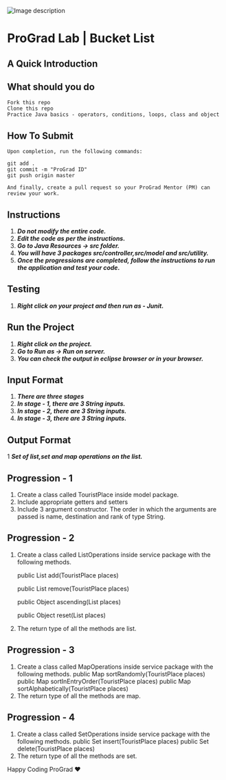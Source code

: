 ![Image description](https://i1.faceprep.in/ProGrad/face-logo-resized.png)

# ProGrad Lab | Bucket List

## A Quick Introduction



## What should you do
```
Fork this repo
Clone this repo
Practice Java basics - operators, conditions, loops, class and object
```

## How To Submit
```
Upon completion, run the following commands:

git add .
git commit -m "ProGrad ID"
git push origin master

And finally, create a pull request so your ProGrad Mentor (PM) can review your work.
```

## Instructions

1. ***Do not modify the entire code.***
2. ***Edit the code as per the instructions.***
3. ***Go to Java Resources -> src folder.***
4. ***You will have 3 packages src/controller,src/model and src/utility.***
5. ***Once the progressions are completed, follow the instructions to run the application and test your code.***

## Testing
1. ***Right click on your project and then run as - Junit.***
 
## Run the Project
1. ***Right click on the project.***
2. ***Go to Run as -> Run on server.***
3. ***You can check the output in eclipse browser or in your browser.***

## Input Format
1. ***There are three stages***
2. ***In stage - 1, there are 3 String inputs.***
3. ***In stage - 2, there are 3 String inputs.***
4. ***In stage - 3, there are 3 String inputs.***


## Output Format
1 ***Set of list,set and map operations on the list.***


## Progression - 1
1. Create a class called TouristPlace inside model package.
2. Include appropriate getters and setters
3. Include 3 argument constructor. The order in which the arguments are passed is name, destination and rank of type String.

## Progression - 2
1. Create a class called ListOperations inside service package with the following methods.

    public List<TouristPlace> add(TouristPlace places)
 
    public List<TouristPlace> remove(TouristPlace places)
 
    public Object ascending(List<TouristPlace> places)
 
    public Object reset(List<TouristPlace> places)
 
 2. The return type of all the methods are list.

## Progression - 3
1. Create a class called MapOperations inside service package with the following methods.
    public Map<TouristPlace> sortRandomly(TouristPlace places)
    public Map<TouristPlace> sortInEntryOrder(TouristPlace places)
    public Map<TouristPlace> sortAlphabetically(TouristPlace places)
2. The return type of all the methods are map.
 
 ## Progression - 4
1. Create a class called SetOperations inside service package with the following methods.
    public Set<TouristPlace> insert(TouristPlace places)
    public Set<TouristPlace> delete(TouristPlace places)
2. The return type of all the methods are set.


Happy Coding ProGrad ❤️
